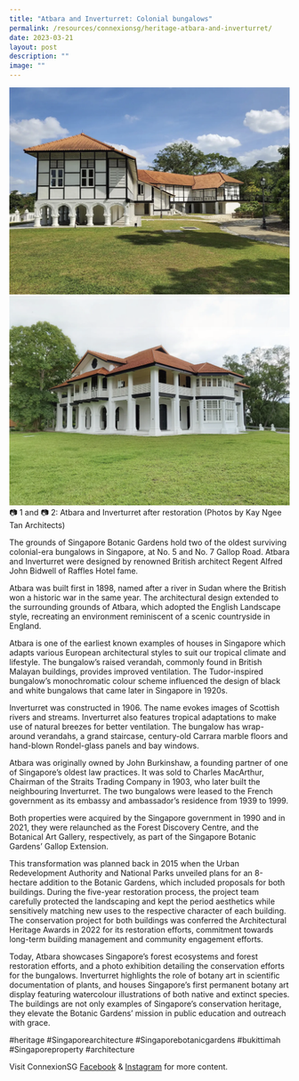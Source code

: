 ```yaml
---
title: "Atbara and Inverturret: Colonial bungalows"
permalink: /resources/connexionsg/heritage-atbara-and-inverturret/
date: 2023-03-21
layout: post
description: ""
image: ""
---
```

![](/images/connexionsg/2023/botanic%20garden%201.png)![](/images/connexionsg/2023/botanic%20garden%202.png)
📷 1 and 📷 2: Atbara and Inverturret after restoration (Photos by Kay Ngee Tan Architects)

The grounds of Singapore Botanic Gardens hold two of the oldest surviving colonial-era bungalows in Singapore, at No. 5 and No. 7 Gallop Road. Atbara and Inverturret were designed by renowned British architect Regent Alfred John Bidwell of Raffles Hotel fame.

Atbara was built first in 1898, named after a river in Sudan where the British won a historic war in the same year. The architectural design extended to the surrounding grounds of Atbara, which adopted the English Landscape style, recreating an environment reminiscent of a scenic countryside in England.

Atbara is one of the earliest known examples of houses in Singapore which adapts various European architectural styles to suit our tropical climate and lifestyle. The bungalow’s raised verandah, commonly found in British Malayan buildings, provides improved ventilation. The Tudor-inspired bungalow’s monochromatic colour scheme influenced the design of black and white bungalows that came later in Singapore in 1920s.

Inverturret was constructed in 1906. The name evokes images of Scottish rivers and streams. Inverturret also features tropical adaptations to make use of natural breezes for better ventilation. The bungalow has wrap-around verandahs, a grand staircase, century-old Carrara marble floors and hand-blown Rondel-glass panels and bay windows.

Atbara was originally owned by John Burkinshaw, a founding partner of one of Singapore’s oldest law practices. It was sold to Charles MacArthur, Chairman of the Straits Trading Company in 1903, who later built the neighbouring Inverturret. The two bungalows were leased to the French government as its embassy and ambassador’s residence from 1939 to 1999.

Both properties were acquired by the Singapore government in 1990 and in 2021, they were relaunched as the Forest Discovery Centre, and the Botanical Art Gallery, respectively, as part of the Singapore Botanic Gardens’ Gallop Extension.

This transformation was planned back in 2015 when the Urban Redevelopment Authority and National Parks unveiled plans for an 8-hectare addition to the Botanic Gardens, which included proposals for both buildings. During the five-year restoration process, the project team carefully protected the landscaping and kept the period aesthetics while sensitively matching new uses to the respective character of each building. The conservation project for both buildings was conferred the Architectural Heritage Awards in 2022 for its restoration efforts, commitment towards long-term building management and community engagement efforts.

Today, Atbara showcases Singapore’s forest ecosystems and forest restoration efforts, and a photo exhibition detailing the conservation efforts for the bungalows. Inverturret highlights the role of botany art in scientific documentation of plants, and houses Singapore’s first permanent botany art display featuring watercolour illustrations of both native and extinct species. The buildings are not only examples of Singapore’s conservation heritage, they elevate the Botanic Gardens’ mission in public education and outreach with grace.

#heritage #Singaporearchitecture #Singaporebotanicgardens #bukittimah #Singaporeproperty #architecture

Visit ConnexionSG [Facebook](https://www.facebook.com/ConnexionSG) & [Instagram](https://www.instagram.com/connexionsg/) for more content.